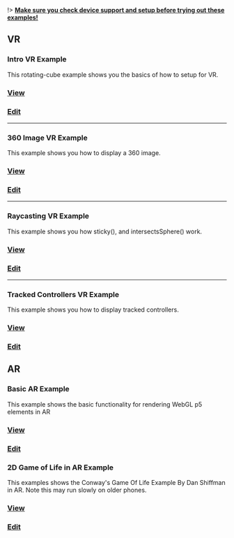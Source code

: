 !> **[Make sure you check device support and setup before trying out these examples!](#device-support)**

## VR

### __Intro VR Example__
This rotating-cube example shows you the basics of how to setup for VR.

### [View](https://editor.p5js.org/stalgiag/present/YsmwJUs83)
### [Edit](https://editor.p5js.org/stalgiag/sketches/YsmwJUs83)

***

### __360 Image VR Example__
This example shows you how to display a 360 image.

### [View](https://editor.p5js.org/stalgiag/present/Rbtq1d2JZ)
### [Edit](https://editor.p5js.org/stalgiag/sketches/Rbtq1d2JZ)

***

### __Raycasting VR Example__
This example shows you how sticky(), and intersectsSphere() work.

### [View](https://editor.p5js.org/stalgiag/present/5nKLHbLC_)
### [Edit](https://editor.p5js.org/stalgiag/sketches/5nKLHbLC_)

***

### __Tracked Controllers VR Example__
This example shows you how to display tracked controllers.

### [View](https://editor.p5js.org/msub2/present/cTqip9CFy)
### [Edit](https://editor.p5js.org/msub2/sketches/cTqip9CFy)

## AR

### __Basic AR Example__
This example shows the basic functionality for rendering WebGL p5 elements in AR
### [View](https://editor.p5js.org/stalgiag/present/4oZ66FKEh)
### [Edit](https://editor.p5js.org/stalgiag/sketches/4oZ66FKEh)

### __2D Game of Life in AR Example__
This examples shows the Conway's Game Of Life Example By Dan Shiffman in AR. Note this may run slowly on older phones.

### [View](https://editor.p5js.org/stalgiag/present/7hD7oBx3c)
### [Edit](https://editor.p5js.org/stalgiag/sketches/7hD7oBx3c)
